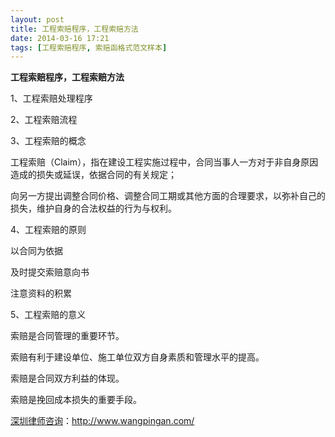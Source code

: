 ```yaml
---
layout: post
title: 工程索赔程序，工程索赔方法
date: 2014-03-16 17:21
tags: [工程索赔程序, 索赔函格式范文样本]
---
```

<strong>工程索赔程序，工程索赔方法</strong>

1、工程索赔处理程序

2、工程索赔流程

3、工程索赔的概念

工程索赔（Claim），指在建设工程实施过程中，合同当事人一方对于非自身原因造成的损失或延误，依据合同的有关规定；

向另一方提出调整合同价格、调整合同工期或其他方面的合理要求，以弥补自己的损失，维护自身的合法权益的行为与权利。

4、工程索赔的原则

以合同为依据

及时提交索赔意向书

注意资料的积累

5、工程索赔的意义

索赔是合同管理的重要环节。

索赔有利于建设单位、施工单位双方自身素质和管理水平的提高。

索赔是合同双方利益的体现。

索赔是挽回成本损失的重要手段。

<a href="http://www.wangpingan.com/">深圳律师咨询</a>：<a href="http://www.wangpingan.com/">http://www.wangpingan.com/</a>

